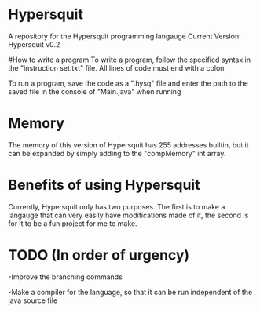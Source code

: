 # Hypersquit
A repository for the Hypersquit programming langauge
Current Version: Hypersquit v0.2

#How to write a program
To write a program, follow the specified syntax in the "instruction set.txt" file. All lines of code must end with a colon.

To run a program, save the code as a ".hysq" file and enter the path to the saved file in the console of "Main.java" when running

# Memory
The memory of this version of Hypersquit has 255 addresses builtin, but it can be expanded by simply adding to the "compMemory" int array.

# Benefits of using Hypersquit
Currently, Hypersquit only has two purposes.
The first is to make a langauge that can very easily have modifications made of it, the second is for it to be a fun project for me to make.

# TODO (In order of urgency)
-Improve the branching commands

-Make a compiler for the language, so that it can be run independent of the java source file

